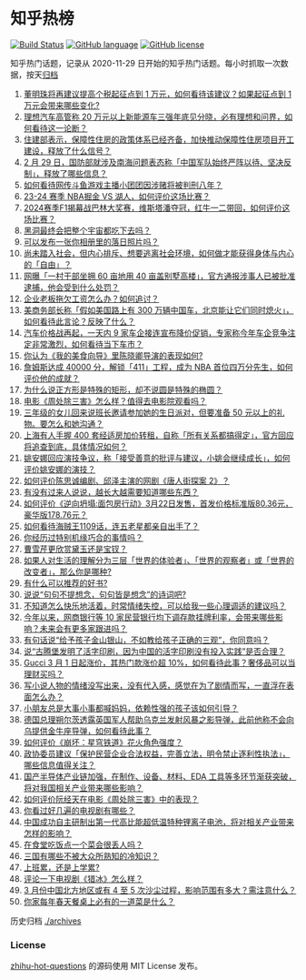# 知乎热榜
[![Build Status](https://github.com/ToWeLong/zhihu-hot-questions/workflows/CI/badge.svg)](https://github.com/ToWeLong/zhihu-hot-questions/actions)
[![GitHub language](https://img.shields.io/badge/language-golang-orange.svg)](https://golang.org/)
[![GitHub license](https://img.shields.io/github/license/ToWeLong/zhihu-hot-questions)](https://github.com/ToWeLong/zhihu-hot-questions/blob/main/LICENSE)

知乎热门话题，记录从 2020-11-29 日开始的知乎热门话题。每小时抓取一次数据，按天[归档](./archives)

<!-- BEGIN -->

1. [董明珠将再建议提高个税起征点到 1 万元，如何看待该建议？如果起征点到 1 万元会带来哪些变化?](https://www.zhihu.com/question/646843696)
1. [理想汽车高管称 20 万元以上新能源车三强年底见分晓，必有理想和问界，如何看待这一论断？](https://www.zhihu.com/question/646814572)
1. [住建部表示，保障性住房的政策体系已经齐备，加快推动保障性住房项目开工建设，释放了什么信号？](https://www.zhihu.com/question/646723060)
1. [2 月 29 日，国防部就涉及南海问题表态称「中国军队始终严阵以待、坚决反制」，释放了哪些信息？](https://www.zhihu.com/question/646567022)
1. [如何看待网传斗鱼游戏主播小团团因涉赌将被判刑八年？](https://www.zhihu.com/question/646591920)
1. [23-24 赛季 NBA掘金 VS 湖人，如何评价这场比赛？](https://www.zhihu.com/question/646844901)
1. [2024赛季F1揭幕战巴林大奖赛，维斯塔潘夺冠，红牛一二带回，如何评价这场比赛？](https://www.zhihu.com/question/646825874)
1. [黑洞最终会把整个宇宙都吃下去吗？](https://www.zhihu.com/question/595249302)
1. [可以发布一张你相册里的落日照片吗？](https://www.zhihu.com/question/646668163)
1. [尚未踏入社会，但内心排斥、想要逃离社会环境，如何做才能获得身体与内心的「自由」？](https://www.zhihu.com/question/645994800)
1. [网曝「一村干部坐拥 60 亩地用 40 亩盖别墅高楼」，官方通报涉事人已被批准逮捕，他会受到什么处罚？](https://www.zhihu.com/question/646765107)
1. [企业老板拖欠工资怎么办？如何追讨？](https://www.zhihu.com/question/646756980)
1. [美商务部长称「假如美国路上有 300 万辆中国车，北京能让它们同时熄火」，如何看待此言论？反映了什么？](https://www.zhihu.com/question/646772940)
1. [汽车价格战再起，一天内 9 家车企接连宣布降价促销，专家称今年车企竞争注定非常激烈，如何看待当下车市？](https://www.zhihu.com/question/646787405)
1. [你认为《我的美食向导》里陈晓卿导演的表现如何?](https://www.zhihu.com/question/646344925)
1. [詹姆斯达成 40000 分，解锁「411」工程，成为 NBA 首位四万分先生，如何评价他的成就？](https://www.zhihu.com/question/646850203)
1. [为什么说正方形是特殊的矩形，却不说圆是特殊的椭圆？](https://www.zhihu.com/question/645304851)
1. [电影《周处除三害》怎么样？值得去电影院观看吗？](https://www.zhihu.com/question/646471262)
1. [三年级的女儿回来说班长邀请参加她的生日派对，但要准备  50 元以上的礼物。要怎么和她沟通？](https://www.zhihu.com/question/645506939)
1. [上海有人手握 400 套经适房加价转租，自称「所有关系都搞得定」，官方回应将追查到底，具体情况如何？](https://www.zhihu.com/question/646602876)
1. [姚安娜回应演技争议，称「接受善意的批评与建议，小姚会继续成长」，如何评价姚安娜的演技？](https://www.zhihu.com/question/646709971)
1. [如何评价陈思诚编剧、邱泽主演的网剧《唐人街探案 2》？](https://www.zhihu.com/question/646475302)
1. [有没有过来人说说，越长大越需要知道哪些东西？](https://www.zhihu.com/question/644980675)
1. [如何评价《逆向坍塌:面包房行动》3月22日发售，首发价格标准版80.36元，豪华版178.76元？](https://www.zhihu.com/question/646601528)
1. [如何看待海贼王1109话，连五老星都亲自出手了？](https://www.zhihu.com/question/646437748)
1. [你经历过特别机缘巧合的事情吗？](https://www.zhihu.com/question/399124721)
1. [曹雪芹更欣赏黛玉还是宝钗？](https://www.zhihu.com/question/317548712)
1. [如果人对生活的理解分为三层「世界的体验者」、「世界的观察者」或「世界的改变者」，那么你是哪种?](https://www.zhihu.com/question/645997108)
1. [有什么可以推荐的好书?](https://www.zhihu.com/question/641540182)
1. [说说“句句不提想念，句句皆是想念”的诗词吧?](https://www.zhihu.com/question/646587793)
1. [不知道怎么快乐地活着，时常情绪失控，可以给我一些心理调适的建议吗？](https://www.zhihu.com/question/646356356)
1. [今年以来，网商银行等 10 家民营银行均下调存款挂牌利率，会带来哪些影响？未来会有更多家跟进吗？](https://www.zhihu.com/question/646720204)
1. [有句话说“给予孩子金山银山，不如教给孩子正确的三观”，你同意吗？](https://www.zhihu.com/question/641593918)
1. [说“古腾堡发明了活字印刷，因为中国的活字印刷没有投入实践”是否合理？](https://www.zhihu.com/question/49332263)
1. [Gucci 3 月 1 日起涨价，其热门款涨价超 10%，如何看待此事？奢侈品可以当理财买吗？](https://www.zhihu.com/question/646617421)
1. [写小说人物的情绪没写出来，没有代入感，感觉在为了剧情而写，一直浮在表面怎么办？](https://www.zhihu.com/question/640223935)
1. [小朋友总是大事小事都喊妈妈，依赖性强的孩子该如何引导？](https://www.zhihu.com/question/643197947)
1. [德国总理朔尔茨透露英国军人帮助乌克兰发射风暴之影导弹，此前他称不会向乌提供金牛座导弹，如何看待此事？](https://www.zhihu.com/question/646763620)
1. [如何评价《崩坏：星穹铁道》花火角色强度？](https://www.zhihu.com/question/646431331)
1. [政协委员建议「保护民营企业合法权益，完善立法，明令禁止逐利性执法」，哪些信息值得关注？](https://www.zhihu.com/question/646572388)
1. [国产半导体产业链加强，在制作、设备、材料、EDA 工具等多环节渐获突破，将对我国相关产业带来哪些影响？](https://www.zhihu.com/question/646722228)
1. [如何评价阮经天在电影《周处除三害》中的表现？](https://www.zhihu.com/question/646468334)
1. [你看过好几遍的电视剧有哪些？](https://www.zhihu.com/question/638509882)
1. [中国成功自主研制出第一代高比能超低温特种锂离子电池，将对相关产业带来怎样的影响？](https://www.zhihu.com/question/646751467)
1. [在食堂吃饭点一个菜会很丢人吗？](https://www.zhihu.com/question/323557065)
1. [三国有哪些不被大众所熟知的冷知识？](https://www.zhihu.com/question/407155493)
1. [上班累，还是上学累?](https://www.zhihu.com/question/644654906)
1. [评论一下电视剧《猎冰》怎么样？](https://www.zhihu.com/question/645951191)
1. [3 月份中国北方地区或有 4 至 5 次沙尘过程，影响范围有多大？需注意什么？](https://www.zhihu.com/question/646617524)
1. [你家每年春天餐桌上必有的一道菜是什么？](https://www.zhihu.com/question/645242634)

<!-- END -->

历史归档 [./archives](./archives)


### License
[zhihu-hot-questions](https://github.com/towelong/zhihu-hot-questions) 的源码使用 MIT License 发布。